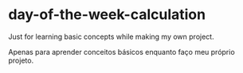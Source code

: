 # day-of-the-week-calculation
Just for learning basic concepts while making my own project.

Apenas para aprender conceitos básicos enquanto faço meu próprio projeto.
